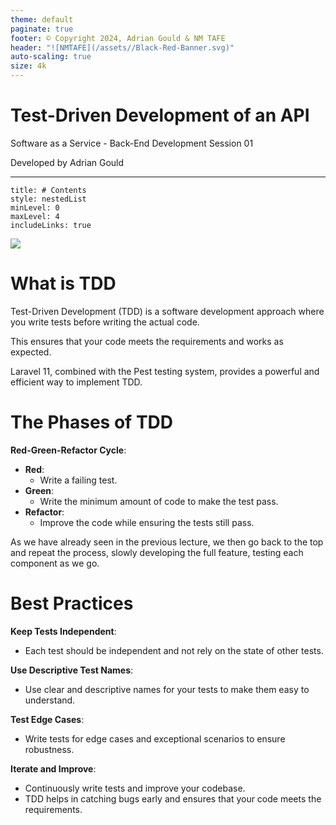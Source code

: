 ```yaml
---
theme: default
paginate: true
footer: © Copyright 2024, Adrian Gould & NM TAFE
header: "![NMTAFE](/assets//Black-Red-Banner.svg)"
auto-scaling: true
size: 4k
---
```


# Test-Driven Development of an API

Software as a Service - Back-End Development
Session 01

Developed by Adrian Gould

---


```table-of-contents
title: # Contents
style: nestedList
minLevel: 0
maxLevel: 4
includeLinks: true
```

![](TDD-Circle@1x.svg)

# What is TDD

Test-Driven Development (TDD) is a software development approach where you write tests before writing the actual code.

This ensures that your code meets the requirements and works as expected.

Laravel 11, combined with the Pest testing system, provides a powerful and efficient way to implement TDD.

# The Phases of TDD

**Red-Green-Refactor Cycle**:

- **Red**: 
	- Write a failing test.
- **Green**: 
	- Write the minimum amount of code to make the test pass.
- **Refactor**: 
	- Improve the code while ensuring the tests still pass.

As we have already seen in the previous lecture, we then go back to the top and repeat the process, slowly developing the full feature, testing each component as we go.


# Best Practices

**Keep Tests Independent**:
  - Each test should be independent and not rely on the state of other tests.

**Use Descriptive Test Names**:
  - Use clear and descriptive names for your tests to make them easy to understand.

**Test Edge Cases**:
  - Write tests for edge cases and exceptional scenarios to ensure robustness.

**Iterate and Improve**:
  - Continuously write tests and improve your codebase. 
  - TDD helps in catching bugs early and ensures that your code meets the requirements.
